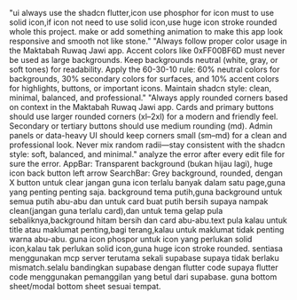 "ui always use the shadcn flutter,icon use phosphor for icon must to use solid icon,if icon not need to use solid icon,use huge icon stroke rounded whole this project. make or add something animation to make this app look responsive and smooth not like stone."
"Always follow proper color usage in the Maktabah Ruwaq Jawi app. Accent colors like 0xFF00BF6D must never be used as large backgrounds. Keep backgrounds neutral (white, gray, or soft tones) for readability. Apply the 60-30-10 rule: 60% neutral colors for backgrounds, 30% secondary colors for surfaces, and 10% accent colors for highlights, buttons, or important icons. Maintain shadcn style: clean, minimal, balanced, and professional."
"Always apply rounded corners based on context in the Maktabah Ruwaq Jawi app. Cards and primary buttons should use larger rounded corners (xl–2xl) for a modern and friendly feel. Secondary or tertiary buttons should use medium rounding (md). Admin panels or data-heavy UI should keep corners small (sm–md) for a clean and professional look. Never mix random radii—stay consistent with the shadcn style: soft, balanced, and minimal."
analyze the error after every edit file for sure the error.
AppBar: Transparent background (bukan hijau lagi), huge icon back button left arrow
SearchBar: Grey background, rounded, dengan X button untuk clear
  jangan guna icon terlalu banyak dalam satu page,guna yang penting penting saja.
  background tema putih,guna background untuk semua putih abu-abu dan untuk card buat putih bersih supaya nampak clean(jangan guna terlalu card),dan untuk tema gelap pula sebaliknya,background hitam bersih dan card abu-abu.text pula kalau untuk title atau maklumat penting,bagi terang,kalau untuk maklumat tidak penting warna abu-abu.
  guna icon phospor untuk icon yang perlukan solid icon,kalau tak perlukan solid icon,guna huge icon stroke rounded.
  sentiasa menggunakan mcp server terutama sekali supabase supaya tidak berlaku mismatch.selalu bandingkan supabase dengan flutter code supaya flutter code menggunakan pemanggilan yang betul dari supabase.
  guna bottom sheet/modal bottom sheet sesuai tempat.
